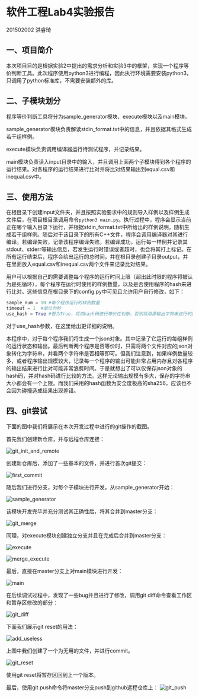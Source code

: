 # 软件工程Lab4实验报告

201502002 洪睿琦



## 一、项目简介

本次项目目的是根据实验2中提出的需求分析和实验3中的框架，实现一个程序等价判断工具。此次程序使用python3进行编程，因此执行环境需要安装python3，只调用了python标准库，不需要安装额外的库。



## 二、子模块划分

程序等价判断工具将分为sample_generator模块、execute模块以及main模块。

sample_generator模块负责解读stdin_format.txt中的信息，并且依据其格式生成若干组样例。

execute模块负责调用编译器运行待测试程序，并记录结果。

main模块负责读入input目录中的输入，并且调用上面两个子模块得到各个程序的运行结果。对各程序的运行结果进行比对并将比对结果输出到equal.csv和inequal.csv中。



## 三、使用方法

在根目录下创建input文件夹，并且按照实验要求中的规则导入样例以及样例生成文件后，在项目根目录调用命令`python3 main.py`。执行过程中，程序会显示当前正在哪个输入目录下运行，并根据stdin_format.txt中所给出的样例说明，随机生成若干组样例。随后对于该目录下的所有C++文件，程序会调用编译器对其进行编译。若编译失败，记录该程序编译失败。若编译成功，运行每一样例并记录其 stdout、stderr等输出信息，若发生运行时错误或者超时，也会将其打上标记。在所有运行结束后，程序会给出运行的总时间，并在根目录创建子目录output，并在里面放入equal.csv和inequal.csv两个文件来记录比对结果。



用户可以根据自己的需要调整每个程序的运行时间上限（超出此时限的程序将被认为是死循环），每个程序在运行时使用的样例数量，以及是否使用程序的hash来进行比对。这些信息在根目录下的config.py中可见且允许用户自行修改，如下：

```python
sample_num = 10 #每个程序运行的样例数量
timeout = 1  #单位为秒
use_hash = True #若为True，将用hash码进行等价性判断，否则将用源输出字符串进行判断。
```

对于use_hash参数，在这里给出更详细的说明。

本程序中，对于每个程序我们将生成一个json对象。其中记录了它运行的每组样例的运行状态和输出。最后判断两个程序是否等价时，只需将两个文件对应的json对象转化为字符串，并看两个字符串是否相等即可。但我们注意到，如果样例数量较多，或者程序输出规模较大，记录每一个程序的输出可能非常占用内存且对各程序的输出结果进行比对可能非常浪费时间。于是就想出了可以仅保存json对象的hash码，并对hash码进行比较的方法。这样无论输出规模有多大，保存的字符串大小都会有一个上限。而我们采用的hash函数为安全度极高的sha256，应该也不会因为碰撞造成结果出现差错。

## 四、git尝试

下面的图中我们将展示在本次开发过程中进行的git操作的截图。

首先我们创建新仓库，并与远程仓库连接：

![git_init_and_remote](/images/git_init_and_remote.png)



创建新仓库后，添加了一些基本的文件，并进行首次git提交：

![first_commit](/images/first_commit.png)

随后我们进行分支，对每个子模块进行开发，从sample_generator开始：

![sample_generator](/images/sample_generator.png)

该模块开发完毕并充分测试其正确性后，将其合并到master分支：

![git_merge](/images/git_merge.png)

同理，对execute模块创建独立分支并且在完成后合并到master分支：

![execute](/images/execute.png)

![merge_execute](/images/merge_execute.png)

最后，直接在master分支上对main模块进行开发：

![main](/images/main.png)

在后续调试过程中，发现了一些bug并且进行了修改，调用git diff命令查看工作区和暂存区修改的部分：

![git_diff](/images/git_diff.png)

下面我们展示git reset的用法：

![add_useless](/images/add_useless.png)

上图中我们创建了一个为无用的文件，并进行commit。

![git_reset](/images/git_reset.png)

使用git reset将暂存区回到上一个版本。



最后，使用git push命令将master分支push到github远程仓库上：
![git_push](/images/git_push.png)